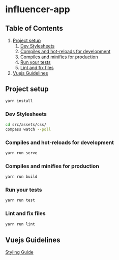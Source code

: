 # influencer-app

## Table of Contents

1. [Project setup](#project-setup)
    1. [Dev Stylesheets](#dev-stylesheets)
    2. [Compiles and hot-reloads for development](#compiles-and-hot-reloads-for-development)
    3. [Compiles and minifies for production](#compiles-and-minifies-for-production)
    4. [Run your tests](#run-your-tests)
    5. [Lint and fix files](#lint-and-fix-files)
2. [Vuejs Guidelines](#vuejs-guidelines)

## Project setup

```bash
yarn install
```

### Dev Stylesheets

```bash
cd src/assets/css/
compass watch --poll
```

### Compiles and hot-reloads for development

```bash
yarn run serve
```

### Compiles and minifies for production

```bash
yarn run build
```

### Run your tests

```bash
yarn run test
```

### Lint and fix files

```bash
yarn run lint
```

## Vuejs Guidelines

[Styling Guide](https://vuejs.org/v2/style-guide/)
